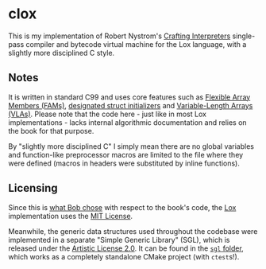 # clox

This is my implementation of Robert Nystrom's [Crafting Interpreters](http://www.craftinginterpreters.com/) single-pass compiler and bytecode virtual machine for the Lox language, with a slightly more disciplined C style.


## Notes

It is written in standard C99 and uses core features such as [Flexible Array Members (FAMs)](https://en.wikipedia.org/wiki/Flexible_array_member), [designated struct initializers](https://gcc.gnu.org/onlinedocs/gcc/Designated-Inits.html) and [Variable-Length Arrays (VLAs)](https://en.wikipedia.org/wiki/Variable-length_array).
Please note that the code here - just like in most Lox implementations - lacks internal algorithmic documentation and relies on the book for that purpose.

By "slightly more disciplined C" I simply mean there are no global variables and function-like preprocessor macros are limited to the file where they were defined (macros in headers were substituted by inline functions).


## Licensing

Since this is [what Bob chose](https://github.com/munificent/craftinginterpreters/blob/master/LICENSE) with respect to the book's code, the [Lox](lox/) implementation uses the [MIT License](LICENSE.txt).

Meanwhile, the generic data structures used throughout the codebase were implemented in a separate "Simple Generic Library" (SGL), which is released under the [Artistic License 2.0](sgl/LICENSE.txt).
It can be found in the [`sgl` folder](sgl/), which works as a completely standalone CMake project (with `ctest`s!).
